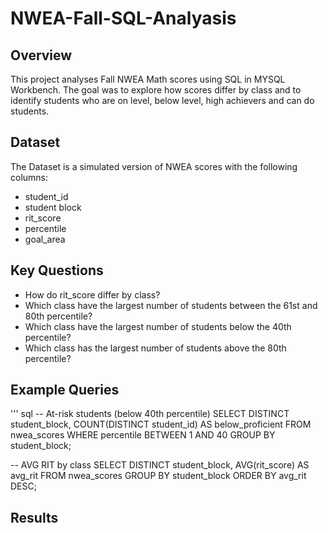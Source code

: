 # NWEA-Fall-SQL-Analyasis

## Overview
This project analyses Fall NWEA Math scores using SQL in MYSQL Workbench. The goal was to explore how scores differ by class and to identify students who are on level, below level, high achievers and can do students.

## Dataset
The Dataset is a simulated version of NWEA scores with the following columns:
- student_id
- student block
- rit_score
- percentile
- goal_area

## Key Questions
- How do rit_score differ by class?
- Which class have the largest number of students between the 61st and 80th percentile?
- Which class have the largest number of students below the 40th percentile?
- Which class has the largest number of students above the 80th percentile?


## Example Queries
''' sql
-- At-risk students (below 40th percentile)
SELECT DISTINCT student_block, COUNT(DISTINCT student_id) AS below_proficient
FROM nwea_scores
WHERE percentile BETWEEN 1 AND 40
GROUP BY student_block;

-- AVG RIT by class
SELECT DISTINCT student_block, AVG(rit_score) AS avg_rit
FROM nwea_scores
GROUP BY student_block
ORDER BY avg_rit DESC;


## Results
